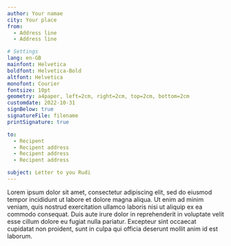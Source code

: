 ```yaml
---
author: Your namae
city: Your place
from:
  - Address line
  - Address line

# Settings
lang: en-GB
mainfont: Helvetica
boldfont: Helvetica-Bold
altfont: Helvetica
monofont: Courier
fontsize: 10pt
geometry: a4paper, left=2cm, right=2cm, top=2cm, bottom=2cm
customdate: 2022-10-31
signBelow: true
signatureFile: filename
printSignature: true

to:
  - Recipent
  - Recipent address
  - Recipent address
  - Recipent address

subject: Letter to you Rudi
---
```


Lorem ipsum dolor sit amet, consectetur adipiscing elit, sed do eiusmod tempor
incididunt ut labore et dolore magna aliqua. Ut enim ad minim veniam, quis
nostrud exercitation ullamco laboris nisi ut aliquip ex ea commodo consequat.
Duis aute irure dolor in reprehenderit in voluptate velit esse cillum dolore eu
fugiat nulla pariatur. Excepteur sint occaecat cupidatat non proident, sunt in
culpa qui officia deserunt mollit anim id est laborum.
